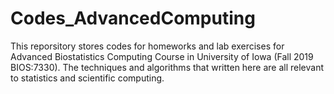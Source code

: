 # Codes_AdvancedComputing

This reporsitory stores codes for homeworks and lab exercises for Advanced Biostatistics Computing Course in University of Iowa (Fall 2019 BIOS:7330). The techniques and algorithms that written here are all relevant to statistics and scientific computing.

